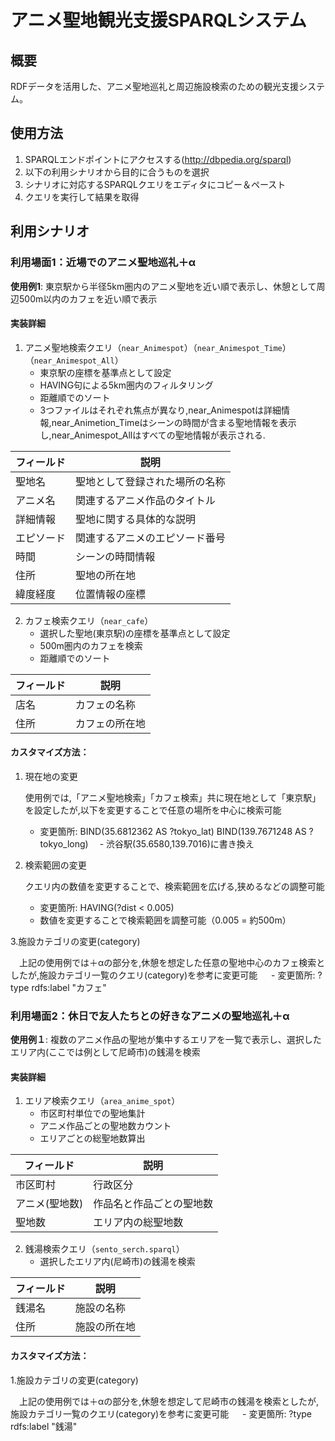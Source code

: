 # アニメ聖地観光支援SPARQLシステム

## 概要
RDFデータを活用した、アニメ聖地巡礼と周辺施設検索のための観光支援システム。

## 使用方法
1. SPARQLエンドポイントにアクセスする(http://dbpedia.org/sparql)
2. 以下の利用シナリオから目的に合うものを選択
3. シナリオに対応するSPARQLクエリをエディタにコピー＆ペースト
4. クエリを実行して結果を取得

## 利用シナリオ

### 利用場面1：近場でのアニメ聖地巡礼＋α

**使用例1**: 東京駅から半径5km圏内のアニメ聖地を近い順で表示し、休憩として周辺500m以内のカフェを近い順で表示

#### 実装詳細
1. アニメ聖地検索クエリ（`near_Animespot`）（`near_Animespot_Time`）（`near_Animespot_All`）
   - 東京駅の座標を基準点として設定
   - HAVING句による5km圏内のフィルタリング
   - 距離順でのソート
   - 3つファイルはそれぞれ焦点が異なり,near_Animespotは詳細情報,near_Animetion_Timeはシーンの時間が含まる聖地情報を表示し,near_Animespot_Allはすべての聖地情報が表示される.

  | フィールド | 説明 |
|------------|------|
| 聖地名     | 聖地として登録された場所の名称 |
| アニメ名   | 関連するアニメ作品のタイトル |
| 詳細情報   | 聖地に関する具体的な説明 |
| エピソード | 関連するアニメのエピソード番号 |
| 時間       | シーンの時間情報|
| 住所       | 聖地の所在地 |
| 緯度経度   | 位置情報の座標 |
     

2. カフェ検索クエリ（`near_cafe`）
   - 選択した聖地(東京駅)の座標を基準点として設定
   - 500m圏内のカフェを検索
   - 距離順でのソート

| フィールド | 説明 |
|------------|------|
| 店名       | カフェの名称 |
| 住所       | カフェの所在地 |

#### カスタマイズ方法：

1. 現在地の変更

   使用例では,「アニメ聖地検索」「カフェ検索」共に現在地として「東京駅」を設定したが,以下を変更することで任意の場所を中心に検索可能
    - 変更箇所: BIND(35.6812362 AS ?tokyo_lat) BIND(139.7671248 AS ?tokyo_long)
  　- 渋谷駅(35.6580,139.7016)に書き換え

2. 検索範囲の変更

   クエリ内の数値を変更することで、検索範囲を広げる,狭めるなどの調整可能
    - 変更箇所: HAVING(?dist < 0.005)
    - 数値を変更することで検索範囲を調整可能（0.005 = 約500m）

3.施設カテゴリの変更(category)

　上記の使用例では＋αの部分を,休憩を想定した任意の聖地中心のカフェ検索としたが,施設カテゴリ一覧のクエリ(category)を参考に変更可能
　 - 変更箇所: ?type rdfs:label "カフェ"

     
### 利用場面2：休日で友人たちとの好きなアニメの聖地巡礼＋α

**使用例１**: 複数のアニメ作品の聖地が集中するエリアを一覧で表示し、選択したエリア内(ここでは例として尼崎市)の銭湯を検索

#### 実装詳細
1. エリア検索クエリ（`area_anime_spot`）
   - 市区町村単位での聖地集計
   - アニメ作品ごとの聖地数カウント
   - エリアごとの総聖地数算出

| フィールド | 説明 |
|------------|------|
| 市区町村   | 行政区分 |
| アニメ(聖地数)    | 作品名と作品ごとの聖地数 |
| 聖地数     | エリア内の総聖地数 |

2. 銭湯検索クエリ（`sento_serch.sparql`）
   - 選択したエリア内(尼崎市)の銭湯を検索
  
| フィールド | 説明 |
|------------|------|
| 銭湯名     | 施設の名称 |
| 住所       | 施設の所在地 |

#### カスタマイズ方法：

1.施設カテゴリの変更(category)

　上記の使用例では＋αの部分を,休憩を想定して尼崎市の銭湯を検索としたが,施設カテゴリ一覧のクエリ(category)を参考に変更可能
　 - 変更箇所: ?type rdfs:label "銭湯"

